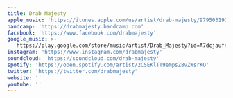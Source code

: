 ```yaml
---
title: Drab Majesty
apple_music: 'https://itunes.apple.com/us/artist/drab-majesty/979503193'
bandcamp: 'https://drabmajesty.bandcamp.com'
facebook: 'https://www.facebook.com/drabmajesty'
google_music: >-
   https://play.google.com/store/music/artist/Drab_Majesty?id=A7dcjaufntboihjlalwmap5tcda
instagram: 'https://www.instagram.com/drabmajesty'
soundcloud: 'https://soundcloud.com/drab-majesty'
spotify: 'https://open.spotify.com/artist/2CSEKlTT9empsZ8vZWsrKO'
twitter: 'https://twitter.com/drabmajesty'
website: ''
youtube: ''
---
```

